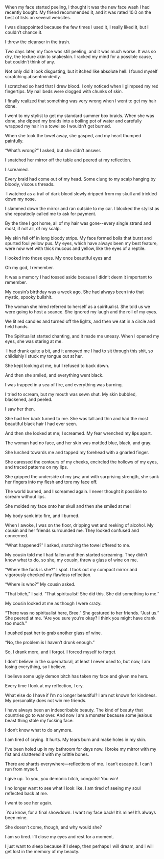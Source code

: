 When my face started peeling, I thought it was the new face wash I had recently bought. My friend recommended it, and it was rated 10.0 on the best of lists on several websites.

I was disappointed because the few times I used it, I really liked it, but I couldn’t chance it.

I threw the cleanser in the trash.

Two days later, my face was still peeling, and it was much worse. It was so dry, the texture akin to snakeskin. I racked my mind for a possible cause, but couldn’t think of any.

Not only did it look disgusting, but it itched like absolute hell. I found myself scratching absentmindedly.

I scratched so hard that I drew blood. I only noticed when I glimpsed my red fingertips. My nail beds were clogged with chunks of skin.

I finally realized that something was very wrong when I went to get my hair done.

I went to my stylist to get my standard summer box braids. When she was done, she dipped my braids into a boiling pot of water and carefully wrapped my hair in a towel so I wouldn’t get burned.

When she took the towel away, she gasped, and my heart thumped painfully.

“What’s wrong?” I asked, but she didn’t answer.

I snatched her mirror off the table and peered at my reflection.

I screamed.

Every braid had come out of my head. Some clung to my scalp hanging by bloody, viscous threads.

 I watched as a trail of dark blood slowly dripped from my skull and trickled down my nose.

I slammed down the mirror and ran outside to my car. I blocked the stylist as she repeatedly called me to ask for payment.

By the time I got home, all of my hair was gone--every single strand and most, if not all, of my scalp.

My skin fell off in long bloody strips. My face formed boils that burst and spurted foul yellow pus. My eyes, which have always been my best feature, were now wet with thick mucous and yellow, like the eyes of a reptile.

I looked into those eyes. My once beautiful eyes and

Oh my god, I remember.

It was a memory I had tossed aside because I didn’t deem it important to remember.

My cousin’s birthday was a week ago. She had always been into that mystic, spooky bullshit.

The woman she hired referred to herself as a spiritualist. She told us we were going to host a seance. She ignored my laugh and the roll of my eyes.

We lit red candles and turned off the lights, and then we sat in a circle and held hands.

The Spiritualist started chanting, and it made me uneasy. When I opened my eyes, she was staring at me.

 I had drank quite a bit, and it annoyed me I had to sit through this shit, so childishly I stuck my tongue out at her.

She kept looking at me, but I refused to back down.

And then she smiled, and everything went black.

I was trapped in a sea of fire, and everything was burning.

I tried to scream, but my mouth was sewn shut. My skin bubbled, blackened, and peeled.

I saw her then.

She had her back turned to me. She was tall and thin and had the most beautiful black hair I had ever seen.

And then she looked at me; I screamed. My fear wrenched my lips apart.

The woman had no face, and her skin was mottled blue, black, and gray.

She lurched towards me and tapped my forehead with a gnarled finger.

She caressed the contours of my cheeks, encircled the hollows of my eyes, and traced patterns on my lips.

She gripped the underside of my jaw, and with surprising strength, she sank her fingers into my flesh and tore my face off.

The world burned, and I screamed again. I never thought it possible to scream without lips.

She molded my face onto her skull and then she smiled at me!

My body sank into fire, and I burned.

When I awoke, I was on the floor, dripping wet and reeking of alcohol. My cousin and her friends surrounded me. They looked confused and concerned.

“What happened?” I asked, snatching the towel offered to me.

My cousin told me I had fallen and then started screaming. They didn’t know what to do, so she, my cousin, threw a glass of wine on me.

“Where the fuck is she?” I spat. I took out my compact mirror and vigorously checked my flawless reflection.

“Where is who?” My cousin asked.

“That bitch,” I said. “That spiritualist! She did this. She did something to me.”

My cousin looked at me as though I were crazy.

“There was no spiritualist here, Bree.” She gestured to her friends. “Just us.” She peered at me. “Are you sure you’re okay? I think you might have drank too much.”

I pushed past her to grab another glass of wine.

“No, the problem is I haven’t drunk enough.”

So, I drank more, and I forgot. I forced myself to forget.

I don’t believe in the supernatural, at least I never used to, but now, I am losing everything, so I believe.

I believe some ugly demon bitch has taken my face and given me hers.

Every time I look at my reflection, I cry.

What else do I have if I’m no longer beautiful? I am not known for kindness. My personality does not win me friends.

I have always been an indescribable beauty. The kind of beauty that countries go to war over. And now I am a monster because some jealous beast thing stole my fucking face.

I don’t know what to do anymore.

I am tired of crying. It hurts. My tears burn and make holes in my skin.

I’ve been holed up in my bathroom for days now. I broke my mirror with my fist and shattered it with my brittle bones.

There are shards everywhere—reflections of me. I can’t escape it. I can’t run from myself.

I give up. To you, you demonic bitch, congrats! You win!

I no longer want to see what I look like. I am tired of seeing my soul reflected back at me.

I want to see her again.

 You know, for a final showdown. I want my face back! It’s mine! It’s always been mine.

She doesn’t come, though, and why would she?

I am so tired. I’ll close my eyes and rest for a moment.

I just want to sleep because if I sleep, then perhaps I will dream, and I will get lost in the memory of my beauty.